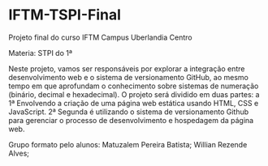 # IFTM-TSPI-Final
Projeto final do curso IFTM Campus Uberlandia Centro 

Materia: STPI do 1ª
 
Neste projeto, vamos ser responsáveis por explorar a integração entre desenvolvimento web e o sistema de
versionamento GitHub, ao mesmo tempo em que aprofundam o conhecimento sobre sistemas de numeração (binário,
decimal e hexadecimal). 
O projeto será dividido em duas partes: a
    1ª Envolvendo a criação de uma página web estática usando HTML, CSS e JavaScript.
    2ª Segunda é utilizando o sistema de versionamento Github para gerenciar o processo de desenvolvimento e hospedagem da página web.

Grupo formato pelo alunos:
Matuzalem Pereira Batista;
Willian Rezende Alves;
